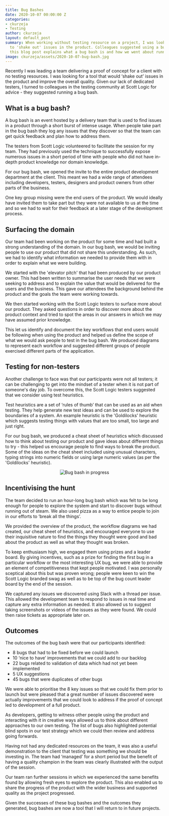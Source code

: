 ```yaml
---
title: Bug Bashes
date: 2020-10-07 00:00:00 Z
categories:
- ckurzeja
- Testing
author: ckurzeja
layout: default_post
summary: When working without testing resource on a project, I was looking for a tool
  to 'shake out' issues in the product. Colleagues suggested using a bug bash and
  this blog post explains what a bug bash is and how we went about running one.
image: ckurzeja/assets/2020-10-07-bug-bash.jpg
---
```


Recently I was leading a team delivering a proof of concept for a client with no testing resources. I was looking for a tool that would ‘shake out’ issues in the product and improve the overall quality. Given our lack of dedicated testers, I turned to colleagues in the testing community at Scott Logic for advice - they suggested running a bug bash.

## What is a bug bash?

A bug bash is an event hosted by a delivery team that is used to find issues in a product through a short burst of intense usage. When people take part in the bug bash they log any issues that they discover so that the team can get quick feedback and plan how to address them.

The testers from Scott Logic volunteered to facilitate the session for my team. They had previously used the technique to successfully expose numerous issues in a short period of time with people who did not have in-depth product knowledge nor domain knowledge.

For our bug bash, we opened the invite to the entire product development department at the client. This meant we had a wide range of attendees including developers, testers, designers and product owners from other parts of the business. 

One key group missing were the end users of the product. We would ideally have invited them to take part but they were not available to us at the time and so we had to wait for their feedback at a later stage of the development process.

## Surfacing the domain

Our team had been working on the product for some time and had built a strong understanding of the domain. In our bug bash, we would be inviting people to use our product that did not share this understanding. As such, we had to identify what information we needed to provide them with in order to explain what we were building.

We started with the 'elevator pitch' that had been produced by our product owner. This had been written to summarise the user needs that we were seeking to address and to explain the value that would be delivered for the users and the business. This gave our attendees the background behind the product and the goals the team were working towards.

We then started working with the Scott Logic testers to surface more about our product. They asked questions in order to discover more about the product context and tried to spot the areas in our answers in which we may have assumed prior knowledge. 

This let us identify and document the key workflows that end users would be following when using the product and helped us define the scope of what we would ask people to test in the bug bash. We produced diagrams to represent each workflow and suggested different groups of people exercised different parts of the application.

## Testing for non-testers

Another challenge to face was that our participants were not all testers; it can be challenging to get into the mindset of a tester when it is not part of someone's day job. To overcome this, the Scott Logic testers suggested that we consider using test heuristics. 

Test heuristics are a set of ‘rules of thumb’ that can be used as an aid when testing. They help generate new test ideas and can be used to explore the boundaries of a system. An example heuristic is the 'Goldilocks' heuristic which suggests testing things with values that are too small, too large and just right.

For our bug bash, we produced a cheat sheet of heuristics which discussed how to think about testing our product and gave ideas about different things to try - this helped us encourage people to find ways to break the product. Some of the ideas on the cheat sheet included using unusual characters, typing strings into numeric fields or using large numeric values (as per the 'Goldilocks' heuristic).

<p style="text-align:center;"><img src="{{site.baseurl}}/ckurzeja/assets/2020-10-07-bug-bash.jpg" alt="Bug bash in progress"></p>

## Incentivising the hunt

The team decided to run an hour-long bug bash which was felt to be long enough for people to explore the system and start to discover bugs without running out of steam. We also used pizza as a way to entice people to join in our efforts to ‘break all the things’.

We provided the overview of the product, the workflow diagrams we had created, our cheat sheet of heuristics, and encouraged everyone to use their inquisitive nature to find the things they thought were good and bad about the product as well as what they thought was broken.

To keep enthusiasm high, we engaged them using prizes and a leader board. By giving incentives, such as a prize for finding the first bug in a particular workflow or the most interesting UX bug, we were able to provide an element of competitiveness that kept people motivated. I was personally sceptical about this but was proven wrong; people were keen to win the Scott Logic branded swag as well as to be top of the bug count leader board by the end of the session.

We captured any issues we discovered using Slack with a thread per issue. This allowed the development team to respond to issues in real time and capture any extra information as needed. It also allowed us to suggest taking screenshots or videos of the issues as they were found. We could then raise tickets as appropriate later on.

## Outcomes

The outcomes of the bug bash were that our participants identified:

- 8 bugs that had to be fixed before we could launch
- 10 ‘nice to have’ improvements that we could add to our backlog
- 22 bugs related to validation of data which had not yet been implemented
- 5 UX suggestions
- 45 bugs that were duplicates of other bugs

We were able to prioritise the 8 key issues so that we could fix them prior to launch but were pleased that a great number of issues discovered were actually improvements that we could look to address if the proof of concept led to development of a full product.

As developers, getting to witness other people using the product and interacting with it in creative ways allowed us to think about different approaches to our own testing. The list of bugs also highlighted potential blind spots in our test strategy which we could then review and address going forwards. 

Having not had any dedicated resources on the team, it was also a useful demonstration to the client that testing was something we should be investing in. The team had ‘managed’ for a short period but the benefit of having a quality champion in the team was clearly illustrated with the output of the session.

Our team ran further sessions in which we experienced the same benefits found by allowing fresh eyes to explore the product. This also enabled us to share the progress of the product with the wider business and supported quality as the project progressed.

Given the successes of these bug bashes and the outcomes they generated, bug bashes are now a tool that I will return to in future projects. 
